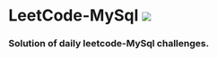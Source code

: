 # LeetCode-MySql                            <a href="https://hits.seeyoufarm.com"><img src="https://hits.seeyoufarm.com/api/count/incr/badge.svg?url=https%3A%2F%2Fgithub.com%2FShubham-Bhoite%2FLeetCode-MySql&count_bg=%23EB4BC3&title_bg=%23555555&icon=mysql.svg&icon_color=%232616AC&title=hits&edge_flat=false"/></a>

### Solution of daily leetcode-MySql challenges.
